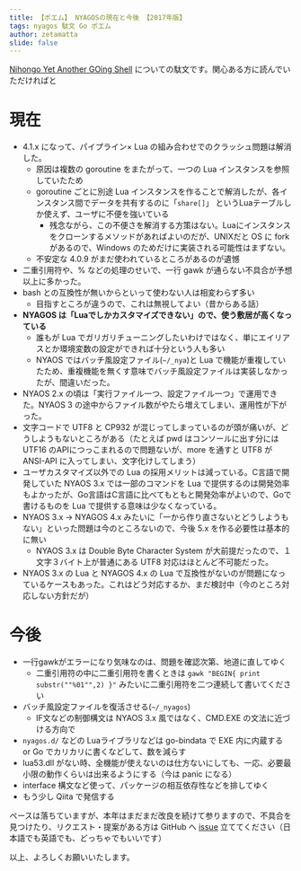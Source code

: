 ```yaml
---
title: 【ポエム】 NYAGOSの現在と今後 【2017年版】
tags: nyagos 駄文 Go ポエム
author: zetamatta
slide: false
---
```

[Nihongo Yet Another GOing Shell](https://github.com/zetamatta/nyagos) についての駄文です。関心ある方に読んでいただければと

現在
====

- 4.1.x になって、パイプライン× Lua の組み合わせでのクラッシュ問題は解消した。
    - 原因は複数の goroutine をまたがって、一つの Lua インスタンスを参照していたため
    - goroutine ごとに別途 Lua インスタンスを作ることで解消したが、各インスタンス間でデータを共有するのに「`share[]`」 というLuaテーブルしか使えず、ユーザに不便を強いている
        - 残念ながら、この不便さを解消する方策はない。Luaにインスタンスをクローンするメソッドがあればよいのだが、UNIXだと OS に fork があるので、Windows のためだけに実装される可能性はまずない。
    - 不安定な 4.0.9 がまだ使われているところがあるのが遺憾
- 二重引用符や、% などの処理のせいで、一行 gawk が通らない不具合が予想以上に多かった。
- bash との互換性が無いからといって使わない人は相変わらず多い
    - 目指すところが違うので、これは無視してよい（昔からある話）
- **NYAGOS は「Luaでしかカスタマイズできない」ので、使う敷居が高くなっている**
     - 誰もが Lua でガリガリチューニングしたいわけではなく、単にエイリアスとか環境変数の設定ができれば十分という人も多い
     - NYAOS ではバッチ風設定ファイル(`~/_nya`)と Lua で機能が重複していたため、重複機能を無くす意味でバッチ風設定ファイルは実装しなかったが、間違いだった。
- NYAOS 2.x の頃は「実行ファイル一つ、設定ファイル一つ」で運用できた。NYAOS 3 の途中からファイル数がやたら増えてしまい、運用性が下がった。
- 文字コードで UTF8 と CP932 が混じってしまっているのが頭が痛いが、どうしようもないところがある（たとえば pwd はコンソールに出す分には　UTF16 のAPIにつっこまれるので問題ないが、more を通すと UTF8 が ANSI-API に入ってしまい、文字化けしてしまう）
- ユーザカスタマイズ以外での Lua の採用メリットは減っている。C言語で開発していた NYAOS 3.x では一部のコマンドを Lua で提供するのは開発効率もよかったが、Go言語はC言語に比べてもともと開発効率がよいので、Goで書けるものを Lua で提供する意味は少なくなっている。
- NYAOS 3.x → NYAGOS 4.x みたいに「一から作り直さないとどうしようもない」といった問題は今のところないので、今後 5.x を作る必要性は基本的に無い
   - NYAOS 3.x は Double Byte Character System が大前提だったので、１文字３バイト上が普通にある UTF8 対応はほとんど不可能だった。
- NYAOS 3.x の Lua と NYAGOS 4.x の Lua で互換性がないのが問題になっているケースもあった。これはどう対応するか、まだ検討中（今のところ対応しない方針だが）

今後
===

- 一行gawkがエラーになり気味なのは、問題を確認次第、地道に直してゆく
    - 二重引用符の中に二重引用符を書くときは `gawk "BEGIN{ print substr(""%01"",2) }"`  みたいに二重引用符を二つ連続して書いてください
- バッチ風設定ファイルを復活させる(`~/_nyagos`)
    - IF文などの制御構文は NYAOS 3.x 風ではなく、CMD.EXE の文法に近づける方向で
- `nyagos.d/` などの Luaライブラリなどは go-bindata で EXE 内に内蔵する or Go でカリカリに書くなどして、数を減らす
- lua53.dll がない時、全機能が使えないのは仕方ないにしても、一応、必要最小限の動作くらいは出来るようにする（今は panic になる）
- interface 構文など使って、パッケージの相互依存性などを排してゆく
- もう少し Qiita で発信する

ペースは落ちていますが、本年はまだまだ改良を続けて参りますので、不具合を見つけたり、リクエスト・提案がある方は GitHub へ [issue](https://github.com/zetamatta/nyagos/issues) 立ててください（日本語でも英語でも、どっちゃでもいいです）

以上、よろしくお願いいたします。

